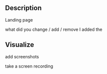 ## Description

Landing page

what did you change / add / remove
I added the

## Visualize

add screenshots

take a screen recording
